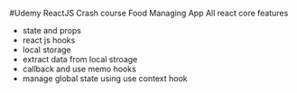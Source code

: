 #Udemy ReactJS Crash course Food Managing App
All react core features
- state and props
- react js hooks
- local storage
-  extract data from local stroage
- callback and use memo hooks
- manage global state using use context hook

